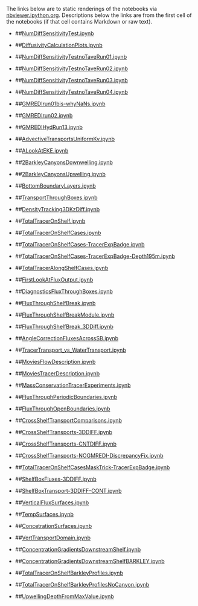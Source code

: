The links below are to static renderings of the notebooks via
[nbviewer.ipython.org](http://nbviewer.ipython.org/).
Descriptions below the links are from the first cell of the notebooks
(if that cell contains Markdown or raw text).

* ##[NumDiffSensitivityTest.ipynb](http://nbviewer.ipython.org/urls/bitbucket.org/canyonsubc/outputanalysisnotebooks/raw/tip/NumDiffSensitivityTest.ipynb)  
    
* ##[DiffusivityCalculationPlots.ipynb](http://nbviewer.ipython.org/urls/bitbucket.org/canyonsubc/outputanalysisnotebooks/raw/tip/DiffusivityCalculationPlots.ipynb) 

* ##[NumDiffSensitivityTestnoTaveRun01.ipynb](http://nbviewer.ipython.org/urls/bitbucket.org/canyonsubc/outputanalysisnotebooks/raw/tip/NumDiffSensitivityTestnoTaveRun01.ipynb)

* ##[NumDiffSensitivityTestnoTaveRun02.ipynb](http://nbviewer.ipython.org/urls/bitbucket.org/canyonsubc/outputanalysisnotebooks/raw/tip/NumDiffSensitivityTestnoTaveRun02.ipynb)

* ##[NumDiffSensitivityTestnoTaveRun03.ipynb](http://nbviewer.ipython.org/urls/bitbucket.org/canyonsubc/outputanalysisnotebooks/raw/tip/NumDiffSensitivityTestnoTaveRun03.ipynb)

* ##[NumDiffSensitivityTestnoTaveRun04.ipynb](http://nbviewer.ipython.org/urls/bitbucket.org/canyonsubc/outputanalysisnotebooks/raw/tip/NumDiffSensitivityTestnoTaveRun04.ipynb)
      
* ##[GMREDIrun01bis-whyNaNs.ipynb](http://nbviewer.ipython.org/urls/bitbucket.org/canyonsubc/outputanalysisnotebooks/raw/tip/GMREDIrun01bis-whyNaNs.ipynb)

* ##[GMREDIrun02.ipynb](http://nbviewer.ipython.org/urls/bitbucket.org/canyonsubc/outputanalysisnotebooks/raw/tip/GMREDIrun02.ipynb)

* ##[GMREDIHydRun13.ipynb](http://nbviewer.ipython.org/urls/bitbucket.org/canyonsubc/outputanalysisnotebooks/raw/tip/GMREDIHydRun13.ipynb)

* ##[AdvectiveTransportsUniformKv.ipynb](http://nbviewer.ipython.org/urls/bitbucket.org/canyonsubc/outputanalysisnotebooks/raw/tip/AdvectiveTransportsUniformKv.ipynb)

* ##[ALookAtEKE.ipynb](http://nbviewer.ipython.org/urls/bitbucket.org/canyonsubc/outputanalysisnotebooks/raw/tip/ALookAtEKE.ipynb)

* ##[2BarkleyCanyonsDownwelling.ipynb](http://nbviewer.ipython.org/urls/bitbucket.org/canyonsubc/outputanalysisnotebooks/raw/tip/2BarkleyCanyonsDownwelling.ipynb)

* ##[2BarkleyCanyonsUpwelling.ipynb](http://nbviewer.ipython.org/urls/bitbucket.org/canyonsubc/outputanalysisnotebooks/raw/tip/2BarkleyCanyonsUpwelling.ipynb)

* ##[BottomBoundaryLayers.ipynb](http://nbviewer.ipython.org/urls/bitbucket.org/canyonsubc/outputanalysisnotebooks/raw/tip/BottomBoundaryLayers.ipynb)

* ##[TransportThroughBoxes.ipynb](http://nbviewer.ipython.org/urls/bitbucket.org/canyonsubc/outputanalysisnotebooks/raw/tip/TransportThroughBoxes.ipynb)

* ##[DensityTracking3DKzDiff.ipynb](http://nbviewer.ipython.org/urls/bitbucket.org/canyonsubc/outputanalysisnotebooks/raw/tip/DensityTracking3DKzDiff.ipynb)

* ##[TotalTracerOnShelf.ipynb](http://nbviewer.ipython.org/urls/bitbucket.org/canyonsubc/outputanalysisnotebooks/raw/tip/TotalTracerOnShelf.ipynb)

* ##[TotalTracerOnShelfCases.ipynb](http://nbviewer.ipython.org/urls/bitbucket.org/canyonsubc/outputanalysisnotebooks/raw/tip/TotalTracerOnShelfCases.ipynb)

* ##[TotalTracerOnShelfCases-TracerExpBadge.ipynb](http://nbviewer.ipython.org/urls/bitbucket.org/canyonsubc/outputanalysisnotebooks/raw/tip/TotalTracerOnShelfCases-TracerExpBadge.ipynb)

* ##[TotalTracerOnShelfCases-TracerExpBadge-Depth195m.ipynb](http://nbviewer.ipython.org/urls/bitbucket.org/canyonsubc/outputanalysisnotebooks/raw/tip/TotalTracerOnShelfCases-TracerExpBadge-Depth195m.ipynb)

* ##[TotalTracerAlongShelfCases.ipynb](http://nbviewer.ipython.org/urls/bitbucket.org/canyonsubc/outputanalysisnotebooks/raw/tip/TotalTracerAlongShelfCases.ipynb)

* ##[FirstLookAtFluxOutput.ipynb](http://nbviewer.ipython.org/urls/bitbucket.org/canyonsubc/outputanalysisnotebooks/raw/tip/FirstLookAtFluxOutput.ipynb)

* ##[DiagnosticsFluxThroughBoxes.ipynb](http://nbviewer.ipython.org/urls/bitbucket.org/canyonsubc/outputanalysisnotebooks/raw/tip/DiagnosticsFluxThroughBoxes.ipynb)

* ##[FluxThroughShelfBreak.ipynb](http://nbviewer.ipython.org/urls/bitbucket.org/canyonsubc/outputanalysisnotebooks/raw/tip/FluxThroughShelfBreak.ipynb)

* ##[FluxThroughShelfBreakModule.ipynb](http://nbviewer.ipython.org/urls/bitbucket.org/canyonsubc/outputanalysisnotebooks/raw/tip/FluxThroughShelfBreakModule.ipynb)

* ##[FluxThroughShelfBreak_3DDiff.ipynb](http://nbviewer.ipython.org/urls/bitbucket.org/canyonsubc/outputanalysisnotebooks/raw/tip/FluxThroughShelfBreak_3DDiff.ipynb)

* ##[AngleCorrectionFluxesAcrossSB.ipynb](http://nbviewer.ipython.org/urls/bitbucket.org/canyonsubc/outputanalysisnotebooks/raw/tip/AngleCorrectionFluxesAcrossSB.ipynb)

* ##[TracerTransport_vs_WaterTransport.ipynb](http://nbviewer.ipython.org/urls/bitbucket.org/canyonsubc/outputanalysisnotebooks/raw/tip/TracerTransport_vs_WaterTransport.ipynb)

* ##[MoviesFlowDescription.ipynb](http://nbviewer.ipython.org/urls/bitbucket.org/canyonsubc/outputanalysisnotebooks/raw/tip/MoviesFlowDescription.ipynb)

* ##[MoviesTracerDescription.ipynb](http://nbviewer.ipython.org/urls/bitbucket.org/canyonsubc/outputanalysisnotebooks/raw/tip/MoviesTracerDescription.ipynb)

* ##[MassConservationTracerExperiments.ipynb](http://nbviewer.ipython.org/urls/bitbucket.org/canyonsubc/outputanalysisnotebooks/raw/tip/MassConservationTracerExperiments.ipynb)

* ##[FluxThroughPeriodicBoundaries.ipynb](http://nbviewer.ipython.org/urls/bitbucket.org/canyonsubc/outputanalysisnotebooks/raw/tip/FluxThroughPeriodicBoundaries.ipynb)

* ##[FluxThroughOpenBoundaries.ipynb](http://nbviewer.ipython.org/urls/bitbucket.org/canyonsubc/outputanalysisnotebooks/raw/tip/FluxThroughOpenBoundaries.ipynb)

* ##[CrossShelfTransportComparisons.ipynb](http://nbviewer.ipython.org/urls/bitbucket.org/canyonsubc/outputanalysisnotebooks/raw/tip/CrossShelfTransportComparisons.ipynb)

* ##[CrossShelfTransports-3DDIFF.ipynb](http://nbviewer.ipython.org/urls/bitbucket.org/canyonsubc/outputanalysisnotebooks/raw/tip/CrossShelfTransports-3DDIFF.ipynb)

* ##[CrossShelfTransports-CNTDIFF.ipynb](http://nbviewer.ipython.org/urls/bitbucket.org/canyonsubc/outputanalysisnotebooks/raw/tip/CrossShelfTransports-CNTDIFF.ipynb)

* ##[CrossShelfTransports-NOGMREDI-DiscrepancyFix.ipynb](http://nbviewer.ipython.org/urls/bitbucket.org/canyonsubc/outputanalysisnotebooks/raw/tip/CrossShelfTransports-NOGMREDI-DiscrepancyFix.ipynb)

* ##[TotalTracerOnShelfCasesMaskTrick-TracerExpBadge.ipynb](http://nbviewer.ipython.org/urls/bitbucket.org/canyonsubc/outputanalysisnotebooks/raw/tip/TotalTracerOnShelfCasesMaskTrick-TracerExpBadge.ipynb)

* ##[ShelfBoxFluxes-3DDIFF.ipynb](http://nbviewer.ipython.org/urls/bitbucket.org/canyonsubc/outputanalysisnotebooks/raw/tip/ShelfBoxFluxes-3DDIFF.ipynb)

* ##[ShelfBoxTransport-3DDIFF-CONT.ipynb](http://nbviewer.ipython.org/urls/bitbucket.org/canyonsubc/outputanalysisnotebooks/raw/tip/ShelfBoxTransport-3DDIFF-CONT.ipynb)

* ##[VerticalFluxSurfaces.ipynb](http://nbviewer.ipython.org/urls/bitbucket.org/canyonsubc/outputanalysisnotebooks/raw/tip/VerticalFluxSurfaces.ipynb)

* ##[TempSurfaces.ipynb](http://nbviewer.ipython.org/urls/bitbucket.org/canyonsubc/outputanalysisnotebooks/raw/tip/TempSurfaces.ipynb)

* ##[ConcetrationSurfaces.ipynb](http://nbviewer.ipython.org/urls/bitbucket.org/canyonsubc/outputanalysisnotebooks/raw/tip/ConcentrationSurfaces.ipynb)

* ##[VertTransportDomain.ipynb](http://nbviewer.ipython.org/urls/bitbucket.org/canyonsubc/outputanalysisnotebooks/raw/tip/VertTransportDomain.ipynb)

* ##[ConcentrationGradientsDownstreamShelf.ipynb](http://nbviewer.ipython.org/urls/bitbucket.org/canyonsubc/outputanalysisnotebooks/raw/tip/ConcentrationGradientsDownstreamShelf.ipynb)

* ##[ConcentrationGradientsDownstreamShelfBARKLEY.ipynb](http://nbviewer.ipython.org/urls/bitbucket.org/canyonsubc/outputanalysisnotebooks/raw/tip/ConcentrationGradientsDownstreamShelfBARKLEY.ipynb)

* ##[TotalTracerOnShelfBarkleyProfiles.ipynb](http://nbviewer.ipython.org/urls/bitbucket.org/canyonsubc/outputanalysisnotebooks/raw/tip/TotalTracerOnShelfBarkleyProfiles.ipynb)

* ##[TotalTracerOnShelfBarkleyProfilesNoCanyon.ipynb](http://nbviewer.ipython.org/urls/bitbucket.org/canyonsubc/outputanalysisnotebooks/raw/tip/TotalTracerOnShelfBarkleyProfilesNoCanyon.ipynb)

* ##[UpwellingDepthFromMaxValue.ipynb](http://nbviewer.ipython.org/urls/bitbucket.org/canyonsubc/outputanalysisnotebooks/raw/tip/UpwellingDepthFromMaxValue.ipynb)


 
